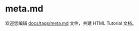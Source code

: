 meta.md
===

欢迎您编辑 <a target="__blank" href="https://github.com/jaywcjlove/html-tutorial/blob/master/docs/tags/meta.md">docs/tags/meta.md</a> 文件，共建 HTML Tutorial 文档。